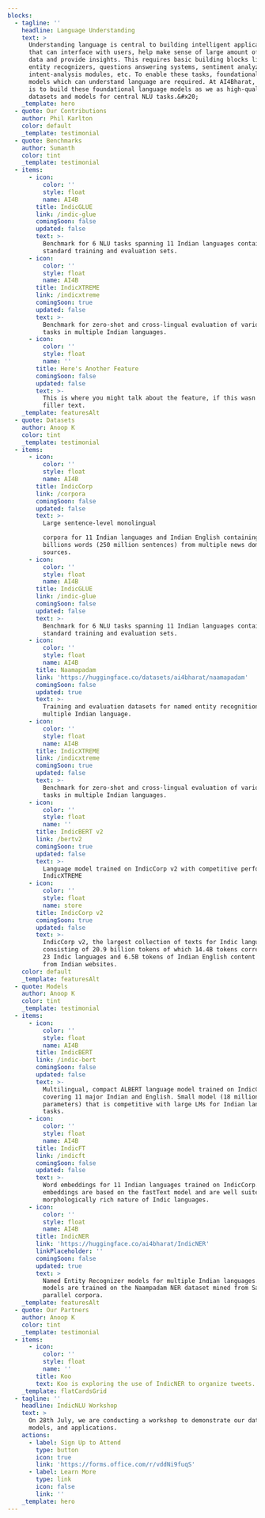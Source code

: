 ```yaml
---
blocks:
  - tagline: ''
    headline: Language Understanding
    text: >
      Understanding language is central to building intelligent applications
      that can interface with users, help make sense of large amount of text
      data and provide insights. This requires basic building blocks like named
      entity recognizers, questions answering systems, sentiment analyzers,
      intent-analysis modules, etc. To enable these tasks, foundational language
      models which can understand language are required. At AI4Bharat, our goal
      is to build these foundational language models as we as high-quality
      datasets and models for central NLU tasks.&#x20;
    _template: hero
  - quote: Our Contributions
    author: Phil Karlton
    color: default
    _template: testimonial
  - quote: Benchmarks
    author: Sumanth
    color: tint
    _template: testimonial
  - items:
      - icon:
          color: ''
          style: float
          name: AI4B
        title: IndicGLUE
        link: /indic-glue
        comingSoon: false
        updated: false
        text: >-
          Benchmark for 6 NLU tasks spanning 11 Indian languages containing
          standard training and evaluation sets.
      - icon:
          color: ''
          style: float
          name: AI4B
        title: IndicXTREME
        link: /indicxtreme
        comingSoon: true
        updated: false
        text: >-
          Benchmark for zero-shot and cross-lingual evaluation of various NLU
          tasks in multiple Indian languages.
      - icon:
          color: ''
          style: float
          name: ''
        title: Here's Another Feature
        comingSoon: false
        updated: false
        text: >-
          This is where you might talk about the feature, if this wasn't just
          filler text.
    _template: featuresAlt
  - quote: Datasets
    author: Anoop K
    color: tint
    _template: testimonial
  - items:
      - icon:
          color: ''
          style: float
          name: AI4B
        title: IndicCorp
        link: /corpora
        comingSoon: false
        updated: false
        text: >-
          Large sentence-level monolingual

          corpora for 11 Indian languages and Indian English containing 8.5
          billions words (250 million sentences) from multiple news domain
          sources. 
      - icon:
          color: ''
          style: float
          name: AI4B
        title: IndicGLUE
        link: /indic-glue
        comingSoon: false
        updated: false
        text: >-
          Benchmark for 6 NLU tasks spanning 11 Indian languages containing
          standard training and evaluation sets.
      - icon:
          color: ''
          style: float
          name: AI4B
        title: Naamapadam
        link: 'https://huggingface.co/datasets/ai4bharat/naamapadam'
        comingSoon: false
        updated: true
        text: >-
          Training and evaluation datasets for named entity recognition in
          multiple Indian language.
      - icon:
          color: ''
          style: float
          name: AI4B
        title: IndicXTREME
        link: /indicxtreme
        comingSoon: true
        updated: false
        text: >-
          Benchmark for zero-shot and cross-lingual evaluation of various NLU
          tasks in multiple Indian languages.
      - icon:
          color: ''
          style: float
          name: ''
        title: IndicBERT v2
        link: /bertv2
        comingSoon: true
        updated: false
        text: >-
          Language model trained on IndicCorp v2 with competitive performance on
          IndicXTREME
      - icon:
          color: ''
          style: float
          name: store
        title: IndicCorp v2
        comingSoon: true
        updated: false
        text: >-
          IndicCorp v2, the largest collection of texts for Indic languages
          consisting of 20.9 billion tokens of which 14.4B tokens correspond to
          23 Indic languages and 6.5B tokens of Indian English content curated
          from Indian websites.
    color: default
    _template: featuresAlt
  - quote: Models
    author: Anoop K
    color: tint
    _template: testimonial
  - items:
      - icon:
          color: ''
          style: float
          name: AI4B
        title: IndicBERT
        link: /indic-bert
        comingSoon: false
        updated: false
        text: >-
          Multilingual, compact ALBERT language model trained on IndicCorp
          covering 11 major Indian and English. Small model (18 million
          parameters) that is competitive with large LMs for Indian language
          tasks.
      - icon:
          color: ''
          style: float
          name: AI4B
        title: IndicFT
        link: /indicft
        comingSoon: false
        updated: false
        text: >-
          Word embeddings for 11 Indian languages trained on IndicCorp. The
          embeddings are based on the fastText model and are well suited for the
          morphologically rich nature of Indic languages. 
      - icon:
          color: ''
          style: float
          name: AI4B
        title: IndicNER
        link: 'https://huggingface.co/ai4bharat/IndicNER'
        linkPlaceholder: ''
        comingSoon: false
        updated: true
        text: >
          Named Entity Recognizer models for multiple Indian languages. The
          models are trained on the Naampadam NER dataset mined from Samanantar
          parallel corpora.
    _template: featuresAlt
  - quote: Our Partners
    author: Anoop K
    color: tint
    _template: testimonial
  - items:
      - icon:
          color: ''
          style: float
          name: ''
        title: Koo
        text: Koo is exploring the use of IndicNER to organize tweets.
    _template: flatCardsGrid
  - tagline: ''
    headline: IndicNLU Workshop
    text: >
      On 28th July, we are conducting a workshop to demonstrate our datasets,
      models, and applications.
    actions:
      - label: Sign Up to Attend
        type: button
        icon: true
        link: 'https://forms.office.com/r/vddNi9fuqS'
      - label: Learn More
        type: link
        icon: false
        link: ''
    _template: hero
---
```


